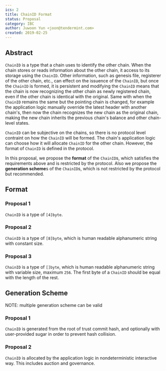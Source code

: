 ```yaml
---
ics: 2
title: ChainID Format
status: Proposal
category: IBC
author: Juwoon Yun <joon@tendermint.com>
created: 2019-02-25
---
```


## Abstract

`ChainID` is a type that a chain uses to identify the other chain. When the chain stores or reads information about the other chain, it access to its storage using the `ChainID`. Other information, such as genesis file, registerer of the other chain, etc., can effect on the issuence of the `ChainID`, but once the `ChainID` is formed, it is persistent and modifying the `ChainID` means that the chain is now recognizing the other chain as newly registered chain, even if the other chain is identical with the original. Same with when the `ChainID` remains the same but the pointing chain is changed, for example the application logic manually override the latest header with another chain's, then now the chain recognizes the new chain as the original chain, making the new chain inherits the previous chain's balance and other chain-level states.

`ChainID` can be subjective on the chains, so there is no protocol level contraint on how the `ChainID` will be formed. The chain's application logic can choose how it will allocate `ChainID` for the other chain. However, the format of `ChainID` is defined in the protocol.
 
In this proposal, we propose the **format** of the `ChainID`s, which satisfies the requirements above and is restricted by the protocol. Also we propose the **generation scheme**s of the `ChainID`s, which is not restricted by the protocol but recommended. 

## Format

### Proposal 1

`ChainID` is a type of `[4]byte`. 

### Proposal 2

`ChainID` is a type of `[8]byte`, which is human readable alphanumeric string with constant size.

### Proposal 3

`ChainID` is a type of `[]byte`, which is human readable alphanumeric string with variable size, maximum `256`. The first byte of a `ChainID` should be equal with the length of the rest.

## Generation Scheme

NOTE: multiple generation scheme can be valid

### Proposal 1

`ChainID` is generated from the root of trust commit hash, and optionally with user-provided sugar in order to prevent hash collision.

### Proposal 2

`ChainID` is allocated by the application logic in nondeterministic interactive way. This includes auction and governance.
